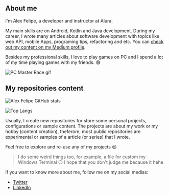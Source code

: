 
## About me

I'm Alex Felipe, a developer and instructor at Alura. 

My main skills are on Android, Kotlin and Java development. During my career, I wrote many articles about software development with topics like web API, mobile Apps, programing tips, refactoring and etc. You can [check out my content on my Medium profile](https://medium.com/@alex.felipe).

Besides my professional skills, I love to play games on PC and I spend a lot of my time playing games with my friends. :sweat_smile:

![PC Master Race gif](https://media1.tenor.com/images/778b5c865476947a335e00663254a954/tenor.gif?itemid=7446773)

## My repositories content

![Alex Felipe GitHub stats](https://github-readme-stats.vercel.app/api?username=alexfelipe&show_icons=true&theme=radical)

![Top Langs](https://github-readme-stats.vercel.app/api/top-langs/?username=alexfelipe&layout=compact&theme=radical)

Usually, I create new repositories for store some personal projects, configurations or sample content. The projects are about my work or my hobby (content creation), theferore, most public repositories are experimental or samples of a article (or series) that I wrote.

Feel free to explore and re-use any of my projects :wink:

> I do some weird things too, for example, a file for custom my Windows Terminal :smirk:
> I hope that you don't judge me because it hehe

If you want to know more about me, follow me on my social medias:

- [Twitter](https://twitter.com/alexfelipi)
- [LinkedIn](https://www.linkedin.com/in/alex-felipe/)
